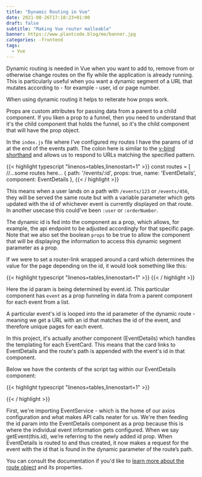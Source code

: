 ```yaml
---
title: "Dynamic Routing in Vue"
date: 2021-08-26T17:18:23+01:00
draft: false
subtitle: "Making Vue router malleable"
banner: https://www.plantcode.blog/me/banner.jpg
categories: -frontend
tags:
  - Vue
---
```


Dynamic routing is needed in Vue when you want to add to, remove from or otherwise change routes on the fly while the application is already running. This is particularly useful when you want a dynamic segment of a URL that mutates according to - for example - user, id or page number.

When using dynamic routing it helps to reiterate how props work.

Props are custom attributes for passing data from a parent to a child component. If you liken a prop to a funnel, then you need to understand that it's the child component that holds the funnel, so it's the child component that will have the prop object.

In the `index.js` file where I've configured my routes I have the params of id at the end of the events path. The colon here is similar to the [v-bind shorthand](https://v3.vuejs.org/guide/class-and-style.html#object-syntax) and allows us to respond to URLs matching the specified pattern.

{{< highlight typescript "linenos=tables,linenostart=1" >}}
const routes = [
//...some routes here...
 {
 path: '/events/:id',
 props: true,
 name: 'EventDetails',
 component: EventDetails
 },
{{< / highlight >}}

This means when a user lands on a path with `/events/123` or `/events/456`, they will be served the same route but with a variable parameter which gets updated with the id of whichever event is currently displayed on that route. In another usecase this could've been `:user` or `:orderNumber`.

The dynamic id is fed into the component as a prop, which allows, for example, the api endpoint to be adjusted accordingly for that specific page. Note that we also set the boolean `props` to be true to allow the component that will be displaying the information to access this dynamic segment parameter as a prop.

If we were to set a router-link wrapped around a card which determines the value for the page depending on the id, it would look something like this:

{{< highlight typescript "linenos=tables,linenostart=1" >}}
 <router-link :to="{ name: 'EventDetails', params: { id: event.id } }">
{{< / highlight >}}

Here the id param is being determined by event.id. This particular component has `event` as a prop funneling in data from a parent component for each event from a list.

A particular event's id is looped into the id parameter of the dynamic route - meaning we get a URL with an id that matches the id of the event, and therefore unique pages for each event.

In this project, it's actually another component (EventDetails) which handles the templating for each EventCard. This means that the card links to EventDetails and the route's path is appended with the event's id in that component.

Below we have the contents of the script tag within our EventDetails component:

{{< highlight typescript "linenos=tables,linenostart=1" >}}
<script>
import EventService from '@/services/EventService.js'
export default {
    props: {
    id: {
      type: String
    }
  },
    data() {
    return {
        event: null
    }
  },
  created() {
    EventService.getEvent(this.id)
    .then(response => {
    this.event = response.data
    })
    .catch(error => {
    console.log(error)
    })
  }
}
</script>
{{< / highlight >}}

First, we're importing EventService - which is the home of our axios configuration and what makes API calls neater for us. We're then feeding the id param into the EventDetails component as a prop because this is where the individual event information gets configured.
When we say getEvent(this.id), we’re referring to the newly added id prop. When EventDetails is routed to and thus created, it now makes a request for the event with the id that is found in the dynamic parameter of the route’s path.

You can consult the documentation if you'd like to [learn more about the route object](https://router.vuejs.org/api/#the-route-object) and its properties.
